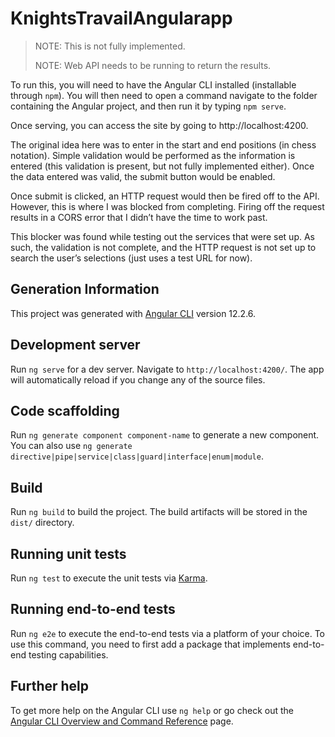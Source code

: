 # KnightsTravailAngularapp

>NOTE: This is not fully implemented.
>
>NOTE: Web API needs to be running to return the results.

To run this, you will need to have the Angular CLI  installed (installable through `npm`). You will then need to open a command navigate to the folder containing the Angular project, and then run it by typing `npm serve`.

Once serving, you can access the site by going to http://localhost:4200. 

The original idea here was to enter in the start and end positions (in chess notation). Simple validation would be performed as the information is entered (this validation is present, but not fully implemented either). Once the data entered was valid, the submit button would be enabled.

Once submit is clicked, an HTTP request would then be fired off to the API. However, this is where I was blocked from completing. Firing off the request results in a CORS error that I didn’t have the time to work past.

This blocker was found while testing out the services that were set up. As such, the validation is not complete, and the HTTP request is not set up to search the user’s selections (just uses a test URL for now). 

## Generation Information

This project was generated with [Angular CLI](https://github.com/angular/angular-cli) version 12.2.6.

## Development server

Run `ng serve` for a dev server. Navigate to `http://localhost:4200/`. The app will automatically reload if you change any of the source files.

## Code scaffolding

Run `ng generate component component-name` to generate a new component. You can also use `ng generate directive|pipe|service|class|guard|interface|enum|module`.

## Build

Run `ng build` to build the project. The build artifacts will be stored in the `dist/` directory.

## Running unit tests

Run `ng test` to execute the unit tests via [Karma](https://karma-runner.github.io).

## Running end-to-end tests

Run `ng e2e` to execute the end-to-end tests via a platform of your choice. To use this command, you need to first add a package that implements end-to-end testing capabilities.

## Further help

To get more help on the Angular CLI use `ng help` or go check out the [Angular CLI Overview and Command Reference](https://angular.io/cli) page.
